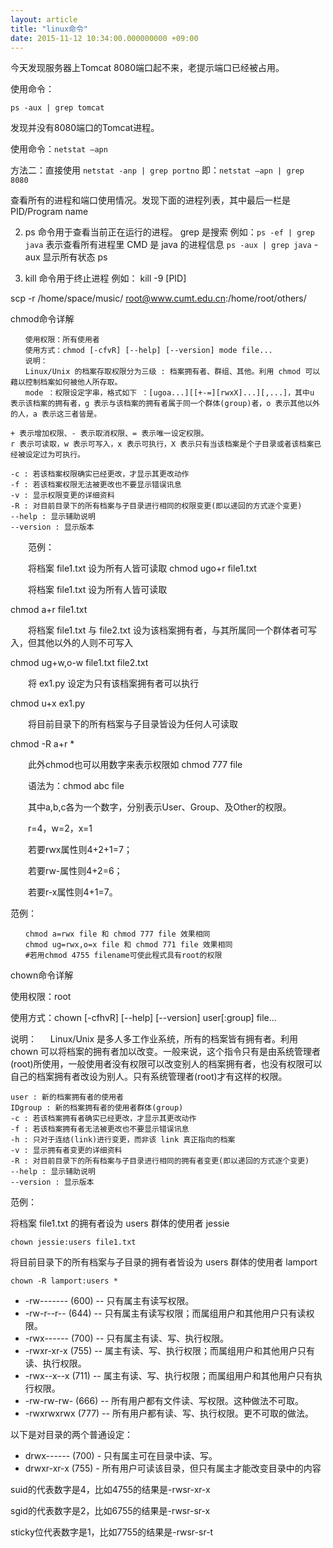 ```yaml
---
layout: article
title: "linux命令"
date: 2015-11-12 10:34:00.000000000 +09:00
---
```


今天发现服务器上Tomcat 8080端口起不来，老提示端口已经被占用。

使用命令：
```
ps -aux | grep tomcat
```

发现并没有8080端口的Tomcat进程。

使用命令：`netstat –apn`

方法二：直接使用 `netstat -anp | grep portno`
即：`netstat –apn | grep 8080`

查看所有的进程和端口使用情况。发现下面的进程列表，其中最后一栏是PID/Program name

2. ps 命令用于查看当前正在运行的进程。
grep 是搜索
例如：`ps -ef | grep java`
表示查看所有进程里 CMD 是 java 的进程信息
`ps -aux | grep java`
-aux 显示所有状态
ps

3. kill 命令用于终止进程
例如： kill -9 [PID]

scp -r /home/space/music/ root@www.cumt.edu.cn:/home/root/others/

chmod命令详解
```
　　使用权限：所有使用者
　　使用方式：chmod [-cfvR] [--help] [--version] mode file...
　　说明：
　　Linux/Unix 的档案存取权限分为三级 : 档案拥有者、群组、其他。利用 chmod 可以藉以控制档案如何被他人所存取。
　　mode ：权限设定字串，格式如下 ：[ugoa...][[+-=][rwxX]...][,...]，其中u 表示该档案的拥有者，g 表示与该档案的拥有者属于同一个群体(group)者，o 表示其他以外的人，a 表示这三者皆是。

+ 表示增加权限、- 表示取消权限、= 表示唯一设定权限。
r 表示可读取，w 表示可写入，x 表示可执行，X 表示只有当该档案是个子目录或者该档案已经被设定过为可执行。

-c : 若该档案权限确实已经更改，才显示其更改动作
-f : 若该档案权限无法被更改也不要显示错误讯息
-v : 显示权限变更的详细资料
-R : 对目前目录下的所有档案与子目录进行相同的权限变更(即以递回的方式逐个变更)
--help : 显示辅助说明
--version : 显示版本
```
　　范例：

　　将档案 file1.txt 设为所有人皆可读取
chmod ugo+r file1.txt

　　将档案 file1.txt 设为所有人皆可读取

chmod a+r file1.txt

　　将档案 file1.txt 与 file2.txt 设为该档案拥有者，与其所属同一个群体者可写入，但其他以外的人则不可写入

chmod ug+w,o-w file1.txt file2.txt

　　将 ex1.py 设定为只有该档案拥有者可以执行

chmod u+x ex1.py

　　将目前目录下的所有档案与子目录皆设为任何人可读取

chmod -R a+r *

　　此外chmod也可以用数字来表示权限如 chmod 777 file

　　语法为：chmod abc file

　　其中a,b,c各为一个数字，分别表示User、Group、及Other的权限。

　　r=4，w=2，x=1

　　若要rwx属性则4+2+1=7；

　　若要rw-属性则4+2=6；

　　若要r-x属性则4+1=7。

范例：
```
　　chmod a=rwx file 和 chmod 777 file 效果相同
　　chmod ug=rwx,o=x file 和 chmod 771 file 效果相同
　　#若用chmod 4755 filename可使此程式具有root的权限
```
chown命令详解

使用权限：root

使用方式：chown [-cfhvR] [--help] [--version] user[:group] file...

说明：
　
Linux/Unix 是多人多工作业系统，所有的档案皆有拥有者。利用 chown 可以将档案的拥有者加以改变。一般来说，这个指令只有是由系统管理者(root)所使用，一般使用者没有权限可以改变别人的档案拥有者，也没有权限可以自己的档案拥有者改设为别人。只有系统管理者(root)才有这样的权限。

```
user : 新的档案拥有者的使用者
IDgroup : 新的档案拥有者的使用者群体(group)
-c : 若该档案拥有者确实已经更改，才显示其更改动作
-f : 若该档案拥有者无法被更改也不要显示错误讯息
-h : 只对于连结(link)进行变更，而非该 link 真正指向的档案
-v : 显示拥有者变更的详细资料
-R : 对目前目录下的所有档案与子目录进行相同的拥有者变更(即以递回的方式逐个变更)
--help : 显示辅助说明
--version : 显示版本
```

范例：

 将档案 file1.txt 的拥有者设为 users 群体的使用者 jessie


`chown jessie:users file1.txt`

将目前目录下的所有档案与子目录的拥有者皆设为 users 群体的使用者 lamport

`chown -R lamport:users *`

* -rw------- (600) -- 只有属主有读写权限。
* -rw-r--r-- (644) -- 只有属主有读写权限；而属组用户和其他用户只有读权限。
* -rwx------ (700) -- 只有属主有读、写、执行权限。
* -rwxr-xr-x (755) -- 属主有读、写、执行权限；而属组用户和其他用户只有读、执行权限。
* -rwx--x--x (711) -- 属主有读、写、执行权限；而属组用户和其他用户只有执行权限。
* -rw-rw-rw- (666) -- 所有用户都有文件读、写权限。这种做法不可取。
* -rwxrwxrwx (777) -- 所有用户都有读、写、执行权限。更不可取的做法。

以下是对目录的两个普通设定：

* drwx------ (700) - 只有属主可在目录中读、写。
* drwxr-xr-x (755) - 所有用户可读该目录，但只有属主才能改变目录中的内容

suid的代表数字是4，比如4755的结果是-rwsr-xr-x

sgid的代表数字是2，比如6755的结果是-rwsr-sr-x

sticky位代表数字是1，比如7755的结果是-rwsr-sr-t
